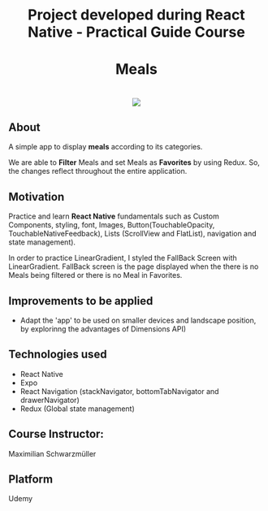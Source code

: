 <h1 align="center">Project developed during React Native - Practical Guide Course</h1>

<h1 align="center">Meals</h1>

<h1 align="center"><img src="https://ik.imagekit.io/cnbmdh4b9w/ezgif.com-gif-maker__1__VxYPgZ3_6Cy.gif?ik-sdk-version=javascript-1.4.3&updatedAt=1642508297205"></h1>

## About

A simple app to display **meals** according to its categories. 
<p>We are able to <strong>Filter</strong> Meals and set Meals as <strong>Favorites</strong> by using Redux. So, the changes reflect throughout the entire application.</p>

## Motivation
Practice and learn **React Native** fundamentals such as Custom Components, styling, font, Images, Button(TouchableOpacity, TouchableNativeFeedback), Lists (ScrollView and FlatList), navigation and state management).
<p>In order to practice LinearGradient, I styled the FallBack Screen with LinearGradient. FallBack screen is the page displayed when the there is no Meals being filtered or there is no Meal in Favorites.</p>

## Improvements to be applied
- Adapt the 'app' to be used on smaller devices and landscape position, by explorinng the advantages of Dimensions API)


## Technologies used
- React Native
- Expo
- React Navigation (stackNavigator, bottomTabNavigator and  drawerNavigator)
- Redux (Global state management)

## Course Instructor:
<p>Maximilian Schwarzmüller</p>

## Platform
<p>Udemy</p>


